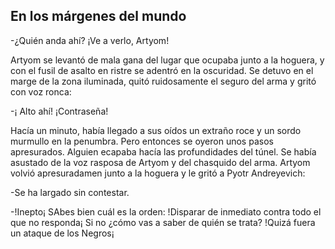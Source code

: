 ## En los márgenes del mundo

-¿Quién anda ahí? ¡Ve a verlo, Artyom!

Artyom se levantó de mala gana del lugar que ocupaba junto a la hoguera, y con el fusil de asalto en ristre se adentró en la oscuridad. Se detuvo en el marge de la zona iluminada, quitó ruidosamente el seguro del arma y gritó con voz ronca:

-¡ Alto ahí!  ¡Contraseña!

Hacía un minuto, había llegado a sus oídos un extraño roce y un sordo murmullo en la penumbra. Pero entonces se oyeron unos pasos apresurados. Alguien ecapaba hacía las profundidades del túnel. Se había asustado de la voz rasposa de Artyom y del chasquido del arma. Artyom volvió apresuradamen junto a la hoguera y le gritó a Pyotr Andreyevich:

-Se ha largado sin contestar.

-!Inepto¡ SAbes bien cuál es la orden: !Disparar de inmediato contra todo el que no responda¡ Si no ¿cómo vas a saber de quién se trata? !Quizá fuera un ataque de los Negros¡

